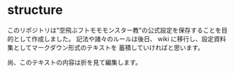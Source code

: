 # structure
このリポジトリは"空飛ぶフトモモモンスター教"の公式設定を保存することを目的として作成しました。
記法や諸々のルールは後日、 wiki に移行し、設定資料集としてマークダウン形式のテキストを
蓄積していければと思います。

尚、このテキストの内容は折を見て編集します。
